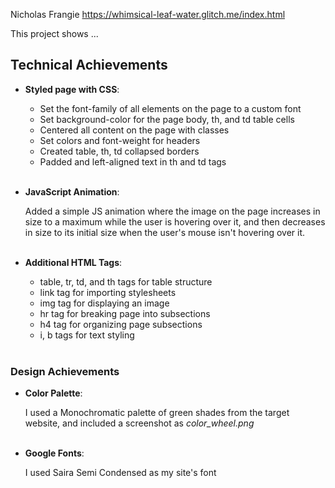 Nicholas Frangie
https://whimsical-leaf-water.glitch.me/index.html

This project shows ...

## Technical Achievements
- **Styled page with CSS**:
    - Set the font-family of all elements on the page to a custom font
    - Set background-color for the page body, th, and td table cells
    - Centered all content on the page with classes
    - Set colors and font-weight for headers
    - Created table, th, td collapsed borders
    - Padded and left-aligned text in th and td tags
<br><br>

- **JavaScript Animation**:

    Added a simple JS animation where the image on the page increases in size to a maximum while the user is hovering over it,
    and then decreases in size to its initial size when the user's mouse isn't hovering over it.
<br><br>

- **Additional HTML Tags**:
    - table, tr, td, and th tags for table structure
    - link tag for importing stylesheets
    - img tag for displaying an image
    - hr tag for breaking page into subsections
    - h4 tag for organizing page subsections
    - i, b tags for text styling
<br><br>

### Design Achievements
- **Color Palette**:
    
    I used a Monochromatic palette of green shades from the target website, and included a screenshot as *color_wheel.png*
<br><br>

- **Google Fonts**:
    
    I used Saira Semi Condensed as my site's font
